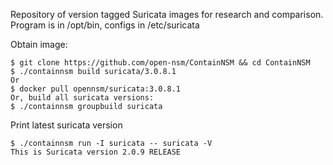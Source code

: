 Repository of version tagged Suricata images for research and comparison.
Program is in /opt/bin, configs in /etc/suricata

Obtain image:
```
$ git clone https://github.com/open-nsm/ContainNSM && cd ContainNSM
$ ./containnsm build suricata/3.0.8.1
Or
$ docker pull opennsm/suricata:3.0.8.1
Or, build all suricata versions:
$ ./containnsm groupbuild suricata
```

Print latest suricata version
```
$ ./containnsm run -I suricata -- suricata -V
This is Suricata version 2.0.9 RELEASE
```
